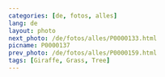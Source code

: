 ```yaml
---
categories: [de, fotos, alles]
lang: de
layout: photo
next_photo: /de/fotos/alles/P0000133.html
picname: P0000137
prev_photo: /de/fotos/alles/P0000159.html
tags: [Giraffe, Grass, Tree]
---
```

